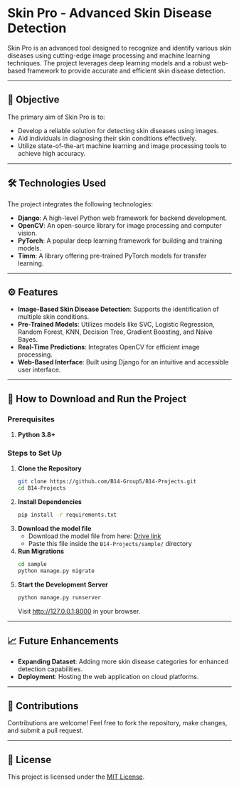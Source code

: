 # Skin Pro - Advanced Skin Disease Detection

Skin Pro is an advanced tool designed to recognize and identify various skin diseases using cutting-edge image processing and machine learning techniques. The project leverages deep learning models and a robust web-based framework to provide accurate and efficient skin disease detection.

---

## 🎯 Objective

The primary aim of Skin Pro is to:
- Develop a reliable solution for detecting skin diseases using images.
- Aid individuals in diagnosing their skin conditions effectively.
- Utilize state-of-the-art machine learning and image processing tools to achieve high accuracy.

---

## 🛠️ Technologies Used

The project integrates the following technologies:
- **Django**: A high-level Python web framework for backend development.
- **OpenCV**: An open-source library for image processing and computer vision.
- **PyTorch**: A popular deep learning framework for building and training models.
- **Timm**: A library offering pre-trained PyTorch models for transfer learning.

---

## ⚙️ Features

- **Image-Based Skin Disease Detection**: Supports the identification of multiple skin conditions.
- **Pre-Trained Models**: Utilizes models like SVC, Logistic Regression, Random Forest, KNN, Decision Tree, Gradient Boosting, and Naive Bayes.
- **Real-Time Predictions**: Integrates OpenCV for efficient image processing.
- **Web-Based Interface**: Built using Django for an intuitive and accessible user interface.

---

## 🚀 How to Download and Run the Project

### Prerequisites
1. **Python 3.8+**

### Steps to Set Up

1. **Clone the Repository**
   ```bash
   git clone https://github.com/B14-Group5/B14-Projects.git
   cd B14-Projects
   ```
2. **Install Dependencies**
    ```bash
    pip install -r requirements.txt
    ```
3. **Download the model file**<br>
    - Download the model file from here: [Drive link](https://drive.google.com/file/d/1A0enE-Pr3FTtKsDgIe8igURmpxaWHZ8K/view?usp=drive_link)
    - Paste this file inside the `B14-Projects/sample/` directory
4. **Run Migrations**
    ```bash
    cd sample
    python manage.py migrate
    ```
5. **Start the Development Server**
    ```bash
    python manage.py runserver
    ```
    Visit http://127.0.0.1:8000 in your browser.


---


## 📈 Future Enhancements

- **Expanding Dataset**: Adding more skin disease categories for enhanced detection capabilities.
- **Deployment**: Hosting the web application on cloud platforms.

---

## 🤝 Contributions

Contributions are welcome! Feel free to fork the repository, make changes, and submit a pull request.

---

## 📄 License

This project is licensed under the [MIT License](https://opensource.org/license/mit).